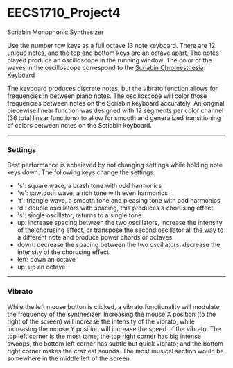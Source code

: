 # EECS1710_Project4

Scriabin Monophonic Synthesizer

Use the number row keys as a full octave 13 note keyboard. There are 12 unique notes, and the top and bottom keys are an octave apart. The notes played produce an oscilloscope in the running window. The color of the waves in the oscilloscope correspond to the [Scriabin Chromesthesia Keyboard](https://en.wikipedia.org/wiki/Chromesthesia)

The keyboard produces discrete notes, but the vibrato function allows for frequencies in between piano notes. The oscilloscope will color those frequencies between notes on the Scriabin keyboard accurately. An original piecewise linear function was designed with 12 segments per color channel (36 total linear functions) to allow for smooth and generalized transitioning of colors between notes on the Scriabin keyboard. 

---
### Settings

Best performance is acheieved by not changing settings while holding note keys down. The following keys change the settings:

- 's': square wave, a brash tone with odd harmonics
- 'w': sawtooth wave, a rich tone with even harmonics
- 't': triangle wave, a smooth tone and pleasing tone with odd harmonics
- 'd': double oscillators with spacing, this produces a chorusing effect
- 's': single oscillator, returns to a single tone
- up: increase spacing between the two oscillators, increase the intensity of the chorusing effect, or transpose the second oscillator all the way to a different note and produce power chords or octaves.
- down: decrease the spacing between the two oscillators, decrease the intensity of the chorusing effect
- left: down an octave
- up: up an octave

---
### Vibrato 

While the left mouse button is clicked, a vibrato functionality will modulate the frequency of the synthesizer. Increasing the mouse X position (to the right of the screen) will increase the intensity of the vibrato, while increasing the mouse Y position will increase the speed of the vibrato. The top left corner is the most tame; the top right corner has big intense swoops, the bottom left corner has subtle but quick vibrato; and the bottom right corner makes the craziest sounds. The most musical section would be somewhere in the middle left of the screen. 